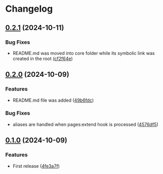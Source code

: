 # Changelog

## [0.2.1](https://github.com/websavva/nuxtignore-dev/compare/nuxtignore-dev-v0.2.0...nuxtignore-dev-v0.2.1) (2024-10-11)


### Bug Fixes

* README.md was moved into core folder while its symbolic link was created in the root ([cf2f64e](https://github.com/websavva/nuxtignore-dev/commit/cf2f64e4dd324880e06cff4b54383a96488b54fb))

## [0.2.0](https://github.com/websavva/nuxtignore-dev/compare/nuxtignore-dev-v0.1.0...nuxtignore-dev-v0.2.0) (2024-10-09)


### Features

* README.md file was added ([49b6fdc](https://github.com/websavva/nuxtignore-dev/commit/49b6fdc821c2e5eafa2abf584b9f72f6e89d2d30))


### Bug Fixes

* aliases are handled when pages:extend hook is processed ([4576df5](https://github.com/websavva/nuxtignore-dev/commit/4576df52d1b904fee7c3547144c7b06a7cd818db))

## [0.1.0](https://github.com/websavva/nuxtignore-dev/compare/nuxtignore-dev-v0.0.1...nuxtignore-dev-v0.1.0) (2024-10-09)


### Features

* First release ([4fe3a7f](https://github.com/websavva/nuxtignore-dev/commit/4fe3a7f161221326c067112de1b6e39216faa180))
